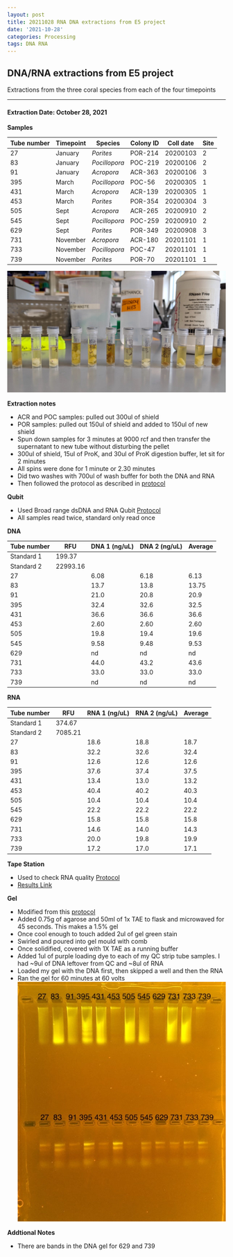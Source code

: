 ```yaml
---
layout: post
title: 20211028 RNA DNA extractions from E5 project
date: '2021-10-28'
categories: Processing
tags: DNA RNA
---
```


## DNA/RNA extractions from E5 project

Extractions from the three coral species from each of the four timepoints

---

#### Extraction Date: October 28, 2021 
**Samples**

| Tube number 	| Timepoint	   	| Species	    | Colony ID 	| Coll date		| Site       	|
|-------------	|------------	|-------------	|-------------	|-------------	|-------------	|
| 27		 	| January	 	| *Porites*		| POR-214      	| 20200103   	| 2				|
| 83			| January	 	| *Pocillopora*	| POC-219	    | 20200106		| 2				|
| 91		 	| January	  	| *Acropora*	| ACR-363    	| 20200106  	| 3				|
| 395		 	| March		 	| *Pocillopora*	| POC-56    	| 20200305   	| 1				|
| 431			| March 		| *Acropora*	| ACR-139	    | 20200305		| 1				|
| 453		 	| March	  		| *Porites*		| POR-354    	| 20200304  	| 3				|
| 505		 	| Sept		 	| *Acropora*	| ACR-265     	| 20200910   	| 2				|
| 545			| Sept	 		| *Pocillopora*	| POC-259	    | 20200910		| 2				|
| 629		 	| Sept		  	| *Porites*		| POR-349    	| 20200908  	| 3				|
| 731		 	| November	 	| *Acropora*	| ACR-180	   	| 20201101   	| 1				|
| 733			| November	 	| *Pocillopora*	| POC-47	    | 20201101		| 1				|
| 739		 	| November	  	| *Porites*		| POR-70    	| 20201101  	| 1				|


![20211028_samples.jpg](https://github.com/Kterpis/Putnam_Lab_Notebook/blob/master/images/samples/20211028_samples.jpg?raw=true)


**Extraction notes**
 - ACR and POC samples: pulled out 300ul of shield
 - POR samples: pulled out 150ul of shield and added to 150ul of new shield 
 - Spun down samples for 3 minutes at 9000 rcf and then transfer the supernatant to new tube without disturbing the pellet
 - 300ul of shield, 15ul of ProK, and 30ul of ProK digestion buffer, let sit for 2 minutes
 - All spins were done for 1 minute or 2.30 minutes
 - Did two washes with 700ul of wash buffer for both the DNA and RNA
 - Then followed the protocol as described in [protocol](https://github.com/emmastrand/EmmaStrand_Notebook/blob/master/_posts/2019-05-31-Zymo-Duet-RNA-DNA-Extraction-Protocol.md)


**Qubit**
 - Used Broad range dsDNA and RNA Qubit [Protocol](https://meschedl.github.io/MESPutnam_Open_Lab_Notebook/Qubit-Protocol/)
 - All samples read twice, standard only read once
 
**DNA**

| Tube number 	| RFU		   	| DNA 1 (ng/uL) | DNA 2 (ng/uL) | Average     	|
|-------------	|------------	|-------------	|-------------	|-------------	|
| Standard 1  	| 199.37	 	| 		      	| 		      	|	         	|
| Standard 2 	| 22993.16	 	| 		    	| 		    	| 	        	|
| 27		 	|		     	| 6.08	     	| 6.18	     	| 6.13        	|
| 83		 	| 			   	| 13.7  	    | 13.8        	| 13.75			|
| 91		  	|		     	| 21.0 	      	| 20.8        	| 20.9       	|
| 395		 	| 			   	| 32.4       	| 32.6       	| 32.5     		|
| 431		  	|		     	| 36.6      	| 36.6         	| 36.6        	|
| 453		 	| 			   	| 2.60      	| 2.60	      	| 2.60       	|
| 505		  	|		     	| 19.8       	| 19.4        	| 19.6       	|
| 545		 	| 			   	| 9.58       	| 9.48         	| 9.53      	|
| 629		  	|		     	| nd	  	    | nd         	| nd        	|
| 731		 	| 			   	| 44.0        	| 43.2        	| 43.6       	|
| 733		  	|		     	| 33.0      	| 33.0      	| 33.0	     	|
| 739		 	| 			   	| nd	       	| nd         	| nd	       	|


**RNA**


| Tube number 	| RFU		   	| RNA 1 (ng/uL) | RNA 2 (ng/uL) | Average     	|
|-------------	|------------	|-------------	|-------------	|-------------	|
| Standard 1  	| 374.67	 	| 		      	| 		      	|	         	|
| Standard 2 	| 7085.21	 	| 		    	| 		    	| 	        	|
| 27		 	|		     	| 18.6	     	| 18.8	     	| 18.7        	|
| 83		 	| 			   	| 32.2  	    | 32.6        	| 32.4			|
| 91		  	|		     	| 12.6 	      	| 12.6        	| 12.6       	|
| 395		 	| 			   	| 37.6       	| 37.4       	| 37.5     		|
| 431		  	|		     	| 13.4      	| 13.0         	| 13.2        	|
| 453		 	| 			   	| 40.4      	| 40.2	      	| 40.3       	|
| 505		  	|		     	| 10.4       	| 10.4        	| 10.4       	|
| 545		 	| 			   	| 22.2       	| 22.2         	| 22.2      	|
| 629		  	|		     	| 15.8  	    | 15.8         	| 15.8        	|
| 731		 	| 			   	| 14.6        	| 14.0        	| 14.3        	|
| 733		  	|		     	| 20.0      	| 19.8      	| 19.9       	|
| 739		 	| 			   	| 17.2       	| 17.0         	| 17.1       	|


**Tape Station**
 - Used to check RNA quality [Protocol](https://meschedl.github.io/MESPutnam_Open_Lab_Notebook/RNA-TapeStation-Protocol/)
 - [Results Link](https://github.com/Kterpis/Putnam_Lab_Notebook/blob/8e720f4dca873f00891e51cfb88b9b48123fab61/images/tape_station/2021-10-28%20-%2014.39.45.pdf)

**Gel**
 - Modified from this [protocol](https://meschedl.github.io/MESPutnam_Open_Lab_Notebook/Gel-Protocol/)
 - Added 0.75g of agarose and 50ml of 1x TAE to flask and microwaved for 45 seconds. This makes a 1.5% gel
 - Once cool enough to touch added 2ul of gel green stain
 - Swirled and poured into gel mould with comb
 - Once solidified, covered with 1X TAE as a running buffer
 - Added 1ul of purple loading dye to each of my QC strip tube samples. I had ~9ul of DNA leftover from QC and ~8ul of RNA
 - Loaded my gel with the DNA first, then skipped a well and then the RNA
 - Ran the gel for 60 minutes at 60 volts
 ![2021028_gel.jpg](https://github.com/Kterpis/Putnam_Lab_Notebook/blob/master/images/gels/20211028_gel.jpg?raw=true)
 
 **Addtional Notes**
  - There are bands in the DNA gel for 629 and 739

